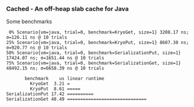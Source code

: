 ### Cached - An off-heap slab cache for Java

Some benchmarks

     0% Scenario{vm=java, trial=0, benchmark=KryoGet, size=1} 3208.17 ns; σ=126.11 ns @ 10 trials
    25% Scenario{vm=java, trial=0, benchmark=KryoPut, size=1} 8607.30 ns; σ=920.77 ns @ 10 trials
    50% Scenario{vm=java, trial=0, benchmark=SerializationPut, size=1} 17424.07 ns; σ=1651.44 ns @ 10 trials
    75% Scenario{vm=java, trial=0, benchmark=SerializationGet, size=1} 48492.15 ns; σ=6658.39 ns @ 10 trials

           benchmark    us linear runtime
             KryoGet  3.21 =
             KryoPut  8.61 =====
    SerializationPut 17.42 ==========
    SerializationGet 48.49 ==============================
